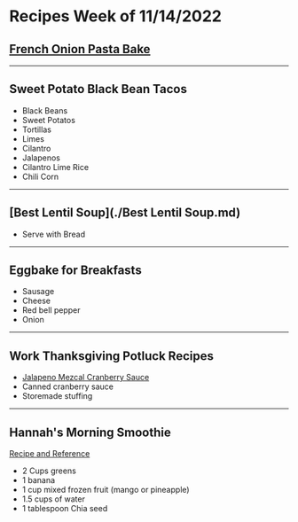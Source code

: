 # Recipes Week of 11/14/2022

## [French Onion Pasta Bake](https://www.halfbakedharvest.com/wprm_print/35215)

---

## Sweet Potato Black Bean Tacos

- Black Beans 
- Sweet Potatos
- Tortillas
- Limes
- Cilantro 
- Jalapenos
- Cilantro Lime Rice
- Chili Corn

---

## [Best Lentil Soup](./Best Lentil Soup.md)

- Serve with Bread

---

## Eggbake for Breakfasts

- Sausage
- Cheese
- Red bell pepper
- Onion

---

## Work Thanksgiving Potluck Recipes
- [Jalapeno Mezcal Cranberry Sauce](./JalapenoLimeCranberrySauce.md)
- Canned cranberry sauce
- Storemade stuffing

---

## Hannah's Morning Smoothie

[Recipe and Reference](https://joyfoodsunshine.com/green-smoothie/)

- 2 Cups greens
- 1 banana
- 1 cup mixed frozen fruit (mango or pineapple)
- 1.5 cups of water
- 1 tablespoon Chia seed